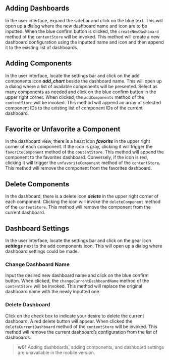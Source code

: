 
## Adding Dashboards
In the user interface, expand the sidebar and click on the blue text. This will open up a dialog where the new dashboard name and icon are to be inputted. When the blue confirm button is clicked, the `createNewDashboard` method of the `contentStore` will be invoked. This method will create a new dashboard configuration using the inputted name and icon and then append it to the existing list of dashboards.

## Adding Components
In the user interface, locate the settings bar and click on the add components icon  ***add_chart*** beside the dashboard name. This will open up a dialog where a list of available components will be presented. Select as many components as needed and click on the blue confirm button in the upper right corner. When clicked, the `addComponents` method of the `contentStore` will be invoked. This method will append an array of selected component IDs to the existing list of component IDs of the current dashboard.

## Favorite or Unfavorite a Component
In the dashboard view, there is a heart icon ***favorite*** in the upper right corner of each component. If the icon is gray, clicking it will trigger the `favoriteComponent` method of the `contentStore`. This method will append the component to the favorites dashboard. Conversely, if the icon is red, clicking it will trigger the `unfavoriteComponent` method of the `contentStore`. This method will remove the component from the favorites dashboard.

## Delete Components
In the dashboard, there is a delete icon ***delete*** in the upper right corner of each component. Clicking the icon will invoke the `deleteComponent` method of the `contentStore`. This method will remove the component from the current dashboard.

## Dashboard Settings
In the user interface, locate the settings bar and click on the gear icon ***settings*** next to the add components icon. This will open up a dialog where dashboard settings could be made.

### Change Dashboard Name
Input the desired new dashboard name and click on the blue confirm button. When clicked, the `changeCurrentDashboardName` method of the `contentStore` will be invoked. This method will replace the original dashboard name with the newly inputted one.

### Delete Dashboard
Click on the check box to indicate your desire to delete the current dashboard. A red delete button will appear. When clicked the `deleteCurrentDashboard` method of the `contentStore` will be invoked. This method will remove the current dashboard’s configuration from the list of dashboards.

>**w01** 
>Adding dashboards, adding components, and dashboard settings are unavailable in the mobile version.